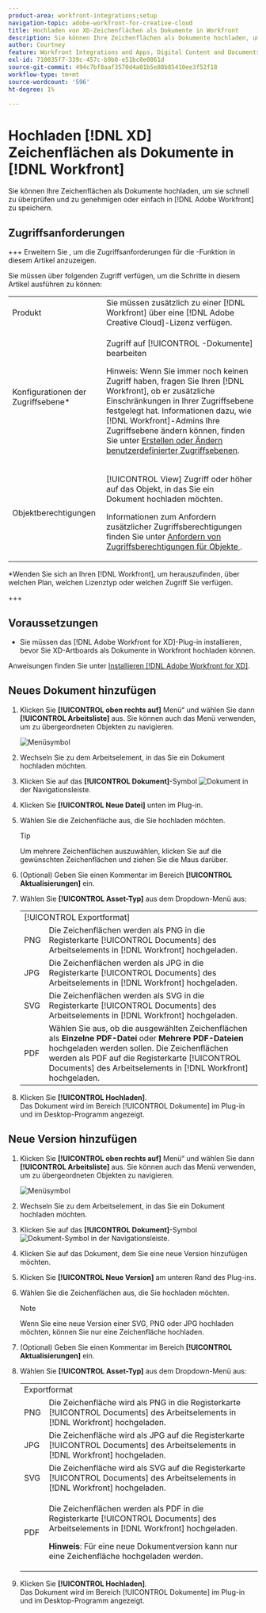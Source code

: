 ```yaml
---
product-area: workfront-integrations;setup
navigation-topic: adobe-workfront-for-creative-cloud
title: Hochladen von XD-Zeichenflächen als Dokumente in Workfront
description: Sie können Ihre Zeichenflächen als Dokumente hochladen, um sie schnell zu überprüfen und zu genehmigen oder einfach in Adobe Workfront zu speichern.
author: Courtney
feature: Workfront Integrations and Apps, Digital Content and Documents
exl-id: 710035f7-339c-457c-b9b0-e51bc0e0061d
source-git-commit: 494c7bf8aaf3570d4a01b5e88b85410ee3f52f18
workflow-type: tm+mt
source-wordcount: '596'
ht-degree: 1%

---
```



# Hochladen [!DNL XD] Zeichenflächen als Dokumente in [!DNL Workfront]

Sie können Ihre Zeichenflächen als Dokumente hochladen, um sie schnell zu überprüfen und zu genehmigen oder einfach in [!DNL Adobe Workfront] zu speichern.

## Zugriffsanforderungen

+++ Erweitern Sie , um die Zugriffsanforderungen für die -Funktion in diesem Artikel anzuzeigen.

Sie müssen über folgenden Zugriff verfügen, um die Schritte in diesem Artikel ausführen zu können:

<table style="table-layout:auto"> 
 <col> 
 <col> 
 <tbody> 
  <tr> 
   <!-- <td role="rowheader">[!DNL Adobe Workfront] plan*</td> 
   <td> <p>[!UICONTROL Pro] or higher</p> </td> 
  </tr> 
  <tr data-mc-conditions=""> 
   <td role="rowheader">[!DNL Adobe Workfront] license*</td> 
   <td> <p>[!UICONTROL Work] or [!UICONTROL Plan]</p> </td> 
  </tr> 
  <tr> -->
   <td role="rowheader">Produkt</td> 
   <td>Sie müssen zusätzlich zu einer [!DNL Workfront] über eine [!DNL Adobe Creative Cloud]-Lizenz verfügen.</td> 
  </tr> 
  <tr> 
   <td role="rowheader">Konfigurationen der Zugriffsebene*</td> 
   <td> <p>Zugriff auf [!UICONTROL -Dokumente] bearbeiten</p> <p>Hinweis: Wenn Sie immer noch keinen Zugriff haben, fragen Sie Ihren [!DNL Workfront], ob er zusätzliche Einschränkungen in Ihrer Zugriffsebene festgelegt hat. Informationen dazu, wie [!DNL Workfront]-Admins Ihre Zugriffsebene ändern können, finden Sie unter <a href="../../administration-and-setup/add-users/configure-and-grant-access/create-modify-access-levels.md" class="MCXref xref">Erstellen oder Ändern benutzerdefinierter Zugriffsebenen</a>.</p> </td> 
  </tr> 
  <tr> 
   <td role="rowheader">Objektberechtigungen</td> 
   <td> <p>[!UICONTROL View] Zugriff oder höher auf das Objekt, in das Sie ein Dokument hochladen möchten.</p> <p>Informationen zum Anfordern zusätzlicher Zugriffsberechtigungen finden Sie unter <a href="../../workfront-basics/grant-and-request-access-to-objects/request-access.md" class="MCXref xref">Anfordern von Zugriffsberechtigungen für Objekte </a>.</p> </td> 
  </tr> 
 </tbody> 
</table>

&#42;Wenden Sie sich an Ihren [!DNL Workfront], um herauszufinden, über welchen Plan, welchen Lizenztyp oder welchen Zugriff Sie verfügen.

+++

## Voraussetzungen

* Sie müssen das [!DNL Adobe Workfront for XD]-Plug-in installieren, bevor Sie XD-Artboards als Dokumente in Workfront hochladen können.

Anweisungen finden Sie unter [Installieren [!DNL Adobe Workfront for XD]](/help/quicksilver/workfront-integrations-and-apps/adobe-workfront-for-creative-cloud/wf-adobe-xd-install.md).

## Neues Dokument hinzufügen

1. Klicken Sie **[!UICONTROL oben rechts auf]** Menü“ und wählen Sie dann **[!UICONTROL Arbeitsliste]** aus. Sie können auch das Menü verwenden, um zu übergeordneten Objekten zu navigieren.

   ![Menüsymbol](assets/menu-350x440.png)

1. Wechseln Sie zu dem Arbeitselement, in das Sie ein Dokument hochladen möchten.
1. Klicken Sie auf das **[!UICONTROL Dokument]**-Symbol ![Dokument](assets/documents.png) in der Navigationsleiste.

1. Klicken Sie **[!UICONTROL Neue Datei]** unten im Plug-in.
1. Wählen Sie die Zeichenfläche aus, die Sie hochladen möchten.

   >[!TIP]
   >
   >Um mehrere Zeichenflächen auszuwählen, klicken Sie auf die gewünschten Zeichenflächen und ziehen Sie die Maus darüber.
1. (Optional) Geben Sie einen Kommentar im Bereich **[!UICONTROL Aktualisierungen]** ein.
1. Wählen Sie **[!UICONTROL Asset-Typ]** aus dem Dropdown-Menü aus:

   <table style="table-layout:auto">
    <col>
    <col>
    <tbody>
     <tr>
      <td colspan="2" role="rowheader">[!UICONTROL Exportformat]</td>
     </tr>
     <tr>
      <td role="rowheader">PNG</td>
      <td>Die Zeichenflächen werden als PNG in die Registerkarte [!UICONTROL Documents] des Arbeitselements in [!DNL Workfront] hochgeladen. </td>
     </tr>
     <tr>
      <td role="rowheader">JPG</td>
      <td>Die Zeichenflächen werden als JPG in die Registerkarte [!UICONTROL Documents] des Arbeitselements in [!DNL Workfront] hochgeladen. <br></td>
     </tr>
     <tr>
      <td role="rowheader">SVG</td>
      <td>Die Zeichenflächen werden als SVG in die Registerkarte [!UICONTROL Documents] des Arbeitselements in [!DNL Workfront] hochgeladen. </td>
     </tr>
     <tr>
      <td role="rowheader">PDF</td>
      <td>Wählen Sie aus, ob die ausgewählten Zeichenflächen als <strong>Einzelne PDF-Datei</strong> oder <strong>Mehrere PDF-Dateien</strong> hochgeladen werden sollen. Die Zeichenflächen werden als PDF auf die Registerkarte [!UICONTROL Documents] des Arbeitselements in [!DNL Workfront] hochgeladen.</td>
     </tr>
    </tbody>
   </table>


1. Klicken Sie **[!UICONTROL Hochladen]**.\
   Das Dokument wird im Bereich [!UICONTROL Dokumente] im Plug-in und im Desktop-Programm angezeigt.

## Neue Version hinzufügen

1. Klicken Sie **[!UICONTROL oben rechts auf]** Menü“ und wählen Sie dann **[!UICONTROL Arbeitsliste]** aus. Sie können auch das Menü verwenden, um zu übergeordneten Objekten zu navigieren.

   ![Menüsymbol](assets/menu-350x440.png)

1. Wechseln Sie zu dem Arbeitselement, in das Sie ein Dokument hochladen möchten.
1. Klicken Sie auf das **[!UICONTROL Dokument]**-Symbol ![Dokument-Symbol](assets/documents.png) in der Navigationsleiste.

1. Klicken Sie auf das Dokument, dem Sie eine neue Version hinzufügen möchten.
1. Klicken Sie **[!UICONTROL Neue Version]** am unteren Rand des Plug-ins.
1. Wählen Sie die Zeichenflächen aus, die Sie hochladen möchten.

   >[!NOTE]
   >
   >Wenn Sie eine neue Version einer SVG, PNG oder JPG hochladen möchten, können Sie nur eine Zeichenfläche hochladen.

1. (Optional) Geben Sie einen Kommentar im Bereich **[!UICONTROL Aktualisierungen]** ein.

1. Wählen Sie **[!UICONTROL Asset-Typ]** aus dem Dropdown-Menü aus:

   <table style="table-layout:auto">
    <col>
    <col>
    <tbody>
     <tr>
      <td colspan="2" role="rowheader">Exportformat</td>
     </tr>
     <tr>
      <td role="rowheader">PNG</td>
      <td>Die Zeichenfläche wird als PNG in die Registerkarte [!UICONTROL Documents] des Arbeitselements in [!DNL Workfront] hochgeladen. </td>
     </tr>
     <tr>
      <td role="rowheader">JPG</td>
      <td>Die Zeichenfläche wird als JPG auf die Registerkarte [!UICONTROL Documents] des Arbeitselements in [!DNL Workfront] hochgeladen. <br></td>
     </tr>
     <tr>
      <td role="rowheader">SVG</td>
      <td>Die Zeichenfläche wird als SVG auf die Registerkarte [!UICONTROL Documents] des Arbeitselements in [!DNL Workfront] hochgeladen. </td>
     </tr>
     <tr>
      <td role="rowheader">PDF</td>
      <td><p>Die Zeichenflächen werden als PDF in die Registerkarte [!UICONTROL Documents] des Arbeitselements in [!DNL Workfront] hochgeladen.</p>
      <p><strong>Hinweis</strong>: Für eine neue Dokumentversion kann nur eine Zeichenfläche hochgeladen werden.</p>
      </td>
     </tr>
    </tbody>
   </table>

1. Klicken Sie **[!UICONTROL Hochladen]**.\
   Das Dokument wird im Bereich [!UICONTROL Dokumente] im Plug-in und im Desktop-Programm angezeigt.
